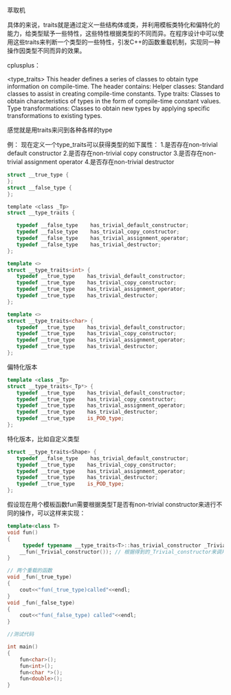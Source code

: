 萃取机

具体的来说，traits就是通过定义一些结构体或类，并利用模板类特化和偏特化的能力，给类型赋予一些特性，这些特性根据类型的不同而异。在程序设计中可以使用这些traits来判断一个类型的一些特性，引发C++的函数重载机制，实现同一种操作因类型不同而异的效果。

cplusplus： 

<type_traits> 
This header defines a series of classes to obtain type information on compile-time.
The header contains:
Helper classes: Standard classes to assist in creating compile-time constants.
Type traits: Classes to obtain characteristics of types in the form of compile-time constant values.
Type transformations: Classes to obtain new types by applying specific transformations to existing types.

感觉就是用traits来问到各种各样的type  

例：
现在定义一个type_traits可以获得类型的如下属性：
1.是否存在non-trivial default constructor
2.是否存在non-trivial copy constructor 
3.是否存在non-trivial assignment operator
4.是否存在non-trivial destructor

``` c
struct __true_type {
};
struct __false_type {
};

template <class _Tp>
struct __type_traits {

   typedef __false_type    has_trivial_default_constructor;
   typedef __false_type    has_trivial_copy_constructor;
   typedef __false_type    has_trivial_assignment_operator;
   typedef __false_type    has_trivial_destructor;
};
```

```c++
template <>
struct __type_traits<int> {
   typedef __true_type    has_trivial_default_constructor;
   typedef __true_type    has_trivial_copy_constructor;
   typedef __true_type    has_trivial_assignment_operator;
   typedef __true_type    has_trivial_destructor;
};

template <>
struct __type_traits<char> {
   typedef __true_type    has_trivial_default_constructor;
   typedef __true_type    has_trivial_copy_constructor;
   typedef __true_type    has_trivial_assignment_operator;
   typedef __true_type    has_trivial_destructor;
};
```

偏特化版本 
``` c++
template <class _Tp>
struct __type_traits<_Tp*> {
   typedef __true_type    has_trivial_default_constructor;
   typedef __true_type    has_trivial_copy_constructor;
   typedef __true_type    has_trivial_assignment_operator;
   typedef __true_type    has_trivial_destructor;
   typedef __true_type    is_POD_type;
};
```

特化版本，比如自定义类型  
``` c++
struct __type_traits<Shape> {
   typedef __false_type    has_trivial_default_constructor;
   typedef __true_type    has_trivial_copy_constructor;
   typedef __true_type    has_trivial_assignment_operator;
   typedef __true_type    has_trivial_destructor;
   typedef __true_type    is_POD_type;
};
```

假设现在用个模板函数fun需要根据类型T是否有non-trivial constructor来进行不同的操作，可以这样来实现：  
``` c++
template<class T>
void fun()
{
     typedef typename __type_traits<T>::has_trivial_constructor _Trivial_constructor
    __fun(_Trivial_constructor()); // 根据得到的_Trivial_constructor来调用相应的函数
}

// 两个重载的函数
void _fun(_true_type)
{
	cout<<"fun(_true_type)called"<<endl;
}
void _fun(_false_type)
{
	cout<<"fun(_false_type) called"<<endl;
}

//测试代码

int main()
{
    fun<char>();
    fun<int>();
    fun<char *>();
    fun<double>();
}
```